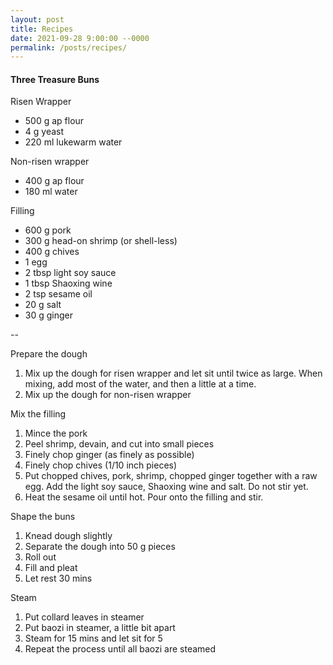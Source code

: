 ```yaml
---
layout: post
title: Recipes
date: 2021-09-28 9:00:00 --0000
permalink: /posts/recipes/
---
```


#### Three Treasure Buns
Risen Wrapper
- 500 g ap flour
- 4 g yeast
- 220 ml lukewarm water

Non-risen wrapper
- 400 g ap flour
- 180 ml water

Filling
- 600 g pork
- 300 g head-on shrimp (or shell-less)
- 400 g chives
- 1 egg
- 2 tbsp light soy sauce
- 1 tbsp Shaoxing wine
- 2 tsp sesame oil
- 20 g salt
- 30 g ginger

--

Prepare the dough
1. Mix up the dough for risen wrapper and let sit until twice as large. When mixing, add most of the water, and then a little at a time.
1. Mix up the dough for non-risen wrapper

Mix the filling
1. Mince the pork
1. Peel shrimp, devain, and cut into small pieces
1. Finely chop ginger (as finely as possible)
1. Finely chop chives (1/10 inch pieces)
1. Put chopped chives, pork, shrimp, chopped ginger together with a raw egg. Add the light soy sauce, Shaoxing wine and salt. Do not stir yet.
1. Heat the sesame oil until hot. Pour onto the filling and stir.

Shape the buns
1. Knead dough slightly
1. Separate the dough into 50 g pieces
1. Roll out
1. Fill and pleat
1. Let rest 30 mins

Steam 
1. Put collard leaves in steamer
1. Put baozi in steamer, a little bit apart
1. Steam for 15 mins and let sit for 5
1. Repeat the process until all baozi are steamed
